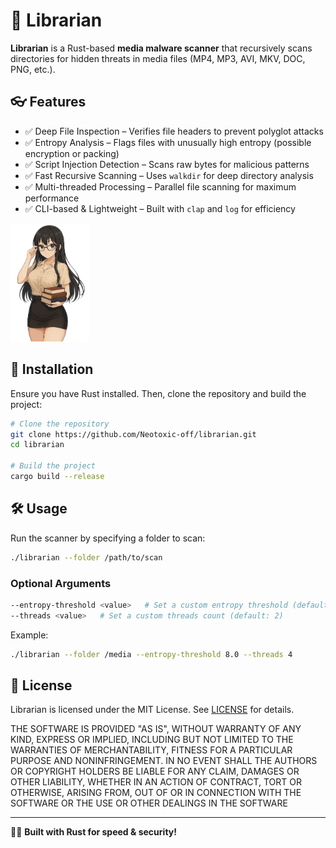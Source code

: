 # 📂 Librarian

**Librarian** is a Rust-based **media malware scanner** that recursively scans directories for hidden threats in media files (MP4, MP3, AVI, MKV, DOC, PNG, etc.).

## 👓 Features

- ✅ Deep File Inspection – Verifies file headers to prevent polyglot attacks
- ✅ Entropy Analysis – Flags files with unusually high entropy (possible encryption or packing)
- ✅ Script Injection Detection – Scans raw bytes for malicious patterns
- ✅ Fast Recursive Scanning – Uses <code>walkdir</code> for deep directory analysis
- ✅ Multi-threaded Processing – Parallel file scanning for maximum performance
- ✅ CLI-based & Lightweight – Built with <code>clap</code> and <code>log</code> for efficiency

<img src="assets/icon.png" height="25%" width="25%"/>

## 🔧 Installation

Ensure you have Rust installed. Then, clone the repository and build the project:

```sh
# Clone the repository
git clone https://github.com/Neotoxic-off/librarian.git
cd librarian

# Build the project
cargo build --release
```

## 🛠️ Usage

Run the scanner by specifying a folder to scan:

```sh
./librarian --folder /path/to/scan
```

### Optional Arguments

```sh
--entropy-threshold <value>   # Set a custom entropy threshold (default: 8.0)
--threads <value>   # Set a custom threads count (default: 2)
```

Example:

```sh
./librarian --folder /media --entropy-threshold 8.0 --threads 4
```

## 📜 License

Librarian is licensed under the MIT License. See [LICENSE](LICENSE) for details.

THE SOFTWARE IS PROVIDED "AS IS", WITHOUT WARRANTY OF ANY KIND, EXPRESS OR
IMPLIED, INCLUDING BUT NOT LIMITED TO THE WARRANTIES OF MERCHANTABILITY,
FITNESS FOR A PARTICULAR PURPOSE AND NONINFRINGEMENT. IN NO EVENT SHALL THE
AUTHORS OR COPYRIGHT HOLDERS BE LIABLE FOR ANY CLAIM, DAMAGES OR OTHER
LIABILITY, WHETHER IN AN ACTION OF CONTRACT, TORT OR OTHERWISE, ARISING FROM,
OUT OF OR IN CONNECTION WITH THE SOFTWARE OR THE USE OR OTHER DEALINGS IN THE
SOFTWARE

---

👨‍💻 **Built with Rust for speed & security!**
